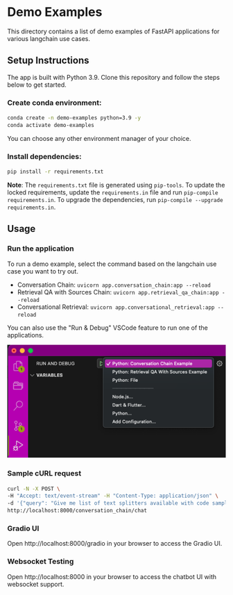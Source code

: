 # Demo Examples

This directory contains a list of demo examples of FastAPI applications for various langchain use cases.

## Setup Instructions

The app is built with Python 3.9. Clone this repository and follow the steps below
to get started.

### Create conda environment:

```bash
conda create -n demo-examples python=3.9 -y
conda activate demo-examples
```

You can choose any other environment manager of your choice.

### Install dependencies:

```bash
pip install -r requirements.txt
```

**Note**: The `requirements.txt` file is generated using `pip-tools`. To update the locked
requirements, update the `requirements.in` file and run `pip-compile requirements.in`. To upgrade
the dependencies, run `pip-compile --upgrade requirements.in`.

## Usage

### Run the application

To run a demo example, select the command based on the langchain use case you want to try out.

- Conversation Chain: `uvicorn app.conversation_chain:app --reload`
- Retrieval QA with Sources Chain: `uvicorn app.retrieval_qa_chain:app --reload`
- Conversational Retrieval: `uvicorn app.conversational_retrieval:app --reload`

You can also use the "Run & Debug" VSCode feature to run one of the applications.

![vscode-demo](../assets/vs_code_configs.png)

### Sample cURL request

```bash
curl -N -X POST \
-H "Accept: text/event-stream" -H "Content-Type: application/json" \
-d '{"query": "Give me list of text splitters available with code samples" }' \
http://localhost:8000/conversation_chain/chat
```

### Gradio UI

Open http://localhost:8000/gradio in your browser to access the Gradio UI.

### Websocket Testing

Open http://localhost:8000 in your browser to access the chatbot UI with websocket support.
